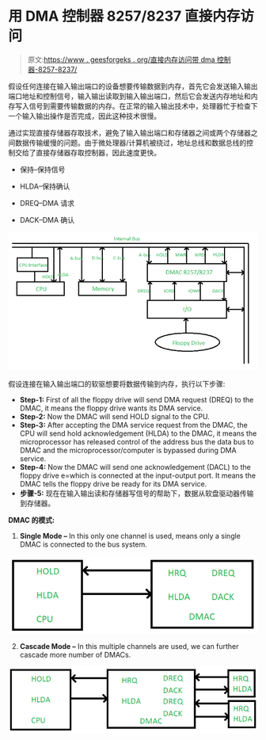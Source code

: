 # 用 DMA 控制器 8257/8237 直接内存访问

> 原文:[https://www . geesforgeks . org/直接内存访问带 dma 控制器-8257-8237/](https://www.geeksforgeeks.org/direct-memory-access-with-dma-controller-8257-8237/)

假设任何连接在输入输出端口的设备想要传输数据到内存，首先它会发送输入输出端口地址和控制信号，输入输出读取到输入输出端口，然后它会发送内存地址和内存写入信号到需要传输数据的内存。在正常的输入输出技术中，处理器忙于检查下一个输入输出操作是否完成，因此这种技术很慢。

通过实现直接存储器存取技术，避免了输入输出端口和存储器之间或两个存储器之间数据传输缓慢的问题。由于微处理器/计算机被绕过，地址总线和数据总线的控制交给了直接存储器存取控制器，因此速度更快。

*   保持–保持信号

*   HLDA–保持确认

*   DREQ–DMA 请求

*   DACK–DMA 确认

![](img/af89c19a34aa226248123e45b88f1bf1.png)

假设连接在输入输出端口的软驱想要将数据传输到内存，执行以下步骤:

*   **Step-1:** First of all the floppy drive will send DMA request (DREQ) to the DMAC, it means the floppy drive wants its DMA service. 
*   **Step-2:** Now the DMAC will send HOLD signal to the CPU. 
*   **Step-3:** After accepting the DMA service request from the DMAC, the CPU will send hold acknowledgement (HLDA) to the DMAC, it means the microprocessor has released control of the address bus the data bus to DMAC and the microprocessor/computer is bypassed during DMA service. 
*   **Step-4:** Now the DMAC will send one acknowledgement (DACL) to the floppy drive e=which is connected at the input-output port. It means the DMAC tells the floppy drive be ready for its DMA service. 
*   **步骤-5:** 现在在输入输出读和存储器写信号的帮助下，数据从软盘驱动器传输到存储器。

**DMAC 的模式:**

1.  **Single Mode –** In this only one channel is used, means only a single DMAC is connected to the bus system. 

![](img/3b1da8e4b632b3b79ec3e298f82df375.png)

2.  **Cascade Mode –** In this multiple channels are used, we can further cascade more number of DMACs. 

![](img/91146efcd6ed416840f0ef950b4044d4.png)
